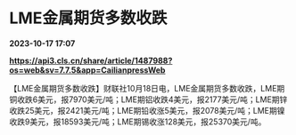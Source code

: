 # LME金属期货多数收跌

**2023-10-17 17:07**

**https://api3.cls.cn/share/article/1487988?os=web&sv=7.7.5&app=CailianpressWeb**

【LME金属期货多数收跌】财联社10月18日电，LME金属期货多数收跌，LME期铜收跌6美元，报7970美元/吨；LME期铝收跌4美元，报2177美元/吨；LME期锌收跌25美元，报2421美元/吨；LME期铅收涨5美元，报2078美元/吨；LME期镍收跌9美元，报18593美元/吨；LME期锡收涨128美元，报25370美元/吨。